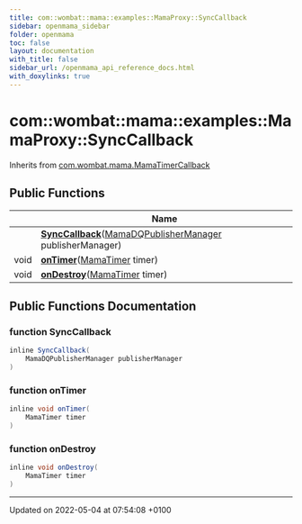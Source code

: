 ```yaml
---
title: com::wombat::mama::examples::MamaProxy::SyncCallback
sidebar: openmama_sidebar
folder: openmama
toc: false
layout: documentation
with_title: false
sidebar_url: /openmama_api_reference_docs.html
with_doxylinks: true
---
```


# com::wombat::mama::examples::MamaProxy::SyncCallback





Inherits from [com.wombat.mama.MamaTimerCallback](interfacecom_1_1wombat_1_1mama_1_1MamaTimerCallback.html)

## Public Functions

|                | Name           |
| -------------- | -------------- |
| | **[SyncCallback](classcom_1_1wombat_1_1mama_1_1examples_1_1MamaProxy_1_1SyncCallback.html#function-synccallback)**([MamaDQPublisherManager](classcom_1_1wombat_1_1mama_1_1MamaDQPublisherManager.html) publisherManager) |
| void | **[onTimer](classcom_1_1wombat_1_1mama_1_1examples_1_1MamaProxy_1_1SyncCallback.html#function-ontimer)**([MamaTimer](classcom_1_1wombat_1_1mama_1_1MamaTimer.html) timer) |
| void | **[onDestroy](classcom_1_1wombat_1_1mama_1_1examples_1_1MamaProxy_1_1SyncCallback.html#function-ondestroy)**([MamaTimer](classcom_1_1wombat_1_1mama_1_1MamaTimer.html) timer) |

## Public Functions Documentation

### function SyncCallback

```java
inline SyncCallback(
    MamaDQPublisherManager publisherManager
)
```


### function onTimer

```java
inline void onTimer(
    MamaTimer timer
)
```


### function onDestroy

```java
inline void onDestroy(
    MamaTimer timer
)
```


-------------------------------

Updated on 2022-05-04 at 07:54:08 +0100